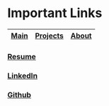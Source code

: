 # Important Links

| [Main](index.md)| [Projects](projects.md) | [About](about.md) |
| :--- | :--- | :--- |


### [Resume]
### [LinkedIn]
### [Github]

[Resume]: <https://github.com/Jay-Adusumilli/Jay-Adusumilli.github.io/blob/main/assests/pdfs/JyotiAdusumilliResumeV2.5.pdf>
[LinkedIn]: <https://www.linkedin.com/in/jyoti-adusumilli-8080ba173/> 
[Github]: <https://github.com/Jay-Adusumilli>